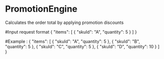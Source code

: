 # PromotionEngine
Calculates the order total by applying promotion discounts

#Input request format
{
"items": [
{
"skuId": "A",
"quantity": 5
}
]
}

#Example :
{
"items": [
{
"skuId": "A",
"quantity": 5
},
{
"skuId": "B",
"quantity": 5
},
{
"skuId": "C",
"quantity": 5
},
{
"skuId": "D",
"quantity": 10
}
]
}